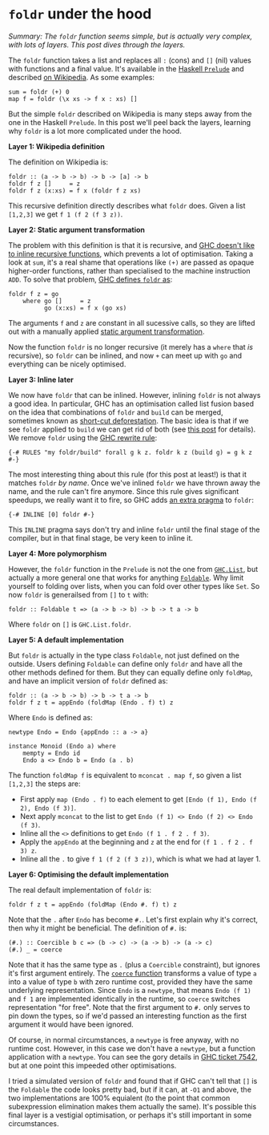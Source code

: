 # `foldr` under the hood

_Summary: The `foldr` function seems simple, but is actually very complex, with lots of layers. This post dives through the layers._

The `foldr` function takes a list and replaces all  `:` (cons) and `[]` (nil) values with functions and a final value. It's available in the [Haskell `Prelude`](https://hackage.haskell.org/package/base/docs/Prelude.html#v:foldr) and described [on Wikipedia](https://en.wikipedia.org/wiki/Fold_(higher-order_function)). As some examples:

```
sum = foldr (+) 0
map f = foldr (\x xs -> f x : xs) []
```

But the simple `foldr` described on Wikipedia is many steps away from the one in the Haskell `Prelude`. In this post we'll peel back the layers, learning why `foldr` is a lot more complicated under the hood.

**Layer 1: Wikipedia definition**

The definition on Wikipedia is:

```
foldr :: (a -> b -> b) -> b -> [a] -> b
foldr f z []     = z
foldr f z (x:xs) = f x (foldr f z xs)
```

This recursive definition directly describes what `foldr` does. Given a list `[1,2,3]` we get `f 1 (f 2 (f 3 z))`.

**Layer 2: Static argument transformation**

The problem with this definition is that it is recursive, and [GHC doesn't like to inline recursive functions](https://www.microsoft.com/en-us/research/wp-content/uploads/2002/07/inline.pdf), which prevents a lot of optimisation. Taking a look at `sum`, it's a real shame that operations like `(+)` are passed as opaque higher-order functions, rather than specialised to the machine instruction `ADD`. To solve that problem, [GHC defines `foldr` as](https://hackage.haskell.org/package/base-4.12.0.0/docs/src/GHC.Base.html#foldr):

```
foldr f z = go
    where go []     = z
          go (x:xs) = f x (go xs)
```

The arguments `f` and `z` are constant in all sucessive calls, so they are lifted out with a manually applied [static argument transformation](https://gitlab.haskell.org/ghc/ghc/wikis/static-argument-transformation).

Now the function `foldr` is no longer recursive (it merely has a `where` that _is_ recursive), so `foldr` can be inlined, and now `+` can meet up with `go` and everything can be nicely optimised.

**Layer 3: Inline later**

We now have `foldr` that can be inlined. However, inlining `foldr` is not always a good idea. In particular, GHC has an optimisation called list fusion based on the idea that combinations of `foldr` and `build` can be merged, sometimes known as [short-cut deforestation](https://www.microsoft.com/en-us/research/wp-content/uploads/2016/07/deforestation-short-cut.pdf). The basic idea is that if we see `foldr` applied to `build` we can get rid of both (see [this post](https://teh.id.au/posts/2017/06/30/notes-on-fusion/index.html) for details). We remove `foldr` using the [GHC rewrite rule](https://downloads.haskell.org/~ghc/latest/docs/html/users_guide/glasgow_exts.html#rewrite-rules):

```
{-# RULES "my foldr/build" forall g k z. foldr k z (build g) = g k z #-}
```

The most interesting thing about this rule (for this post at least!) is that it matches `foldr` _by name_. Once we've inlined `foldr` we have thrown away the name, and the rule can't fire anymore. Since this rule gives significant speedups, we really want it to fire, so GHC adds [an extra pragma](https://downloads.haskell.org/~ghc/latest/docs/html/users_guide/glasgow_exts.html#inline-pragma) to `foldr`:

```
{-# INLINE [0] foldr #-}
```

This `INLINE` pragma says don't try and inline `foldr` until the final stage of the compiler, but in that final stage, be very keen to inline it.

**Layer 4: More polymorphism**

However, the `foldr` function in the `Prelude` is not the one from [`GHC.List`](https://hackage.haskell.org/package/base-4.12.0.0/docs/GHC-List.html), but actually a more general one that works for anything [`Foldable`](https://hackage.haskell.org/package/base/docs/Prelude.html#t:Foldable). Why limit yourself to folding over lists, when you can fold over other types like `Set`. So now `foldr` is generailsed from `[]` to `t` with:

```
foldr :: Foldable t => (a -> b -> b) -> b -> t a -> b
```

Where `foldr` on `[]` is `GHC.List.foldr`.

**Layer 5: A default implementation**

But `foldr` is actually in the type class `Foldable`, not just defined on the outside. Users defining `Foldable` can define only `foldr` and have all the other methods defined for them. But they can equally define only `foldMap`, and have an implicit version of `foldr` defined as:

```
foldr :: (a -> b -> b) -> b -> t a -> b
foldr f z t = appEndo (foldMap (Endo . f) t) z
```

Where `Endo` is defined as:

```
newtype Endo = Endo {appEndo :: a -> a}

instance Monoid (Endo a) where
    mempty = Endo id
    Endo a <> Endo b = Endo (a . b)
```

The function `foldMap f` is equivalent to `mconcat . map f`, so given a list `[1,2,3]` the steps are:

* First apply `map (Endo . f)` to each element to get `[Endo (f 1), Endo (f 2), Endo (f 3)]`.
* Next apply `mconcat` to the list to get `Endo (f 1) <> Endo (f 2) <> Endo (f 3)`.
* Inline all the `<>` definitions to get `Endo (f 1 . f 2 . f 3)`.
* Apply the `appEndo` at the beginning and `z` at the end for `(f 1 . f 2 . f 3) z`.
* Inline all the `.` to give `f 1 (f 2 (f 3 z))`, which is what we had at layer 1.

**Layer 6: Optimising the default implementation**

The real default implementation of `foldr` is:

```
foldr f z t = appEndo (foldMap (Endo #. f) t) z
```

Note that the `.` after `Endo` has become `#.`. Let's first explain why it's correct, then why it might be beneficial. The definition of `#.` is:

```
(#.) :: Coercible b c => (b -> c) -> (a -> b) -> (a -> c)
(#.) _ = coerce
```

Note that it has the same type as `.` (plus a `Coercible` constraint), but ignores it's first argument entirely. The [`coerce` function](https://www.microsoft.com/en-us/research/wp-content/uploads/2016/07/coercible.pdf) transforms a value of type `a` into a value of type `b` with zero runtime cost, provided they have the same underlying representation. Since `Endo` is a `newtype`, that means `Endo (f 1)` and `f 1` are implemented identically in the runtime, so `coerce` switches representation "for free". Note that the first argument to `#.` only serves to pin down the types, so if we'd passed an interesting function as the first argument it would have been ignored.

Of course, in normal circumstances, a `newtype` is free anyway, with no runtime cost. However, in this case we don't have a `newtype`, but a function application with a `newtype`. You can see the gory details in [GHC ticket 7542](https://gitlab.haskell.org/ghc/ghc/issues/7542), but at one point this impeeded other optimisations.

I tried a simulated version of `foldr` and found that if GHC can't tell that `[]` is the `Foldable` the code looks pretty bad, but if it can, at `-O1` and above, the two implementations are 100% equialent (to the point that common subexpression elimination makes them actually the same). It's possible this final layer is a vestigial optimisation, or perhaps it's still important in some circumstances.
